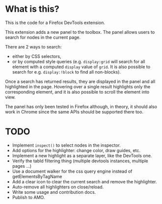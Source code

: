 # What is this?

This is the code for a Firefox DevTools extension.

This extension adds a new panel to the toolbox. The panel allows users to search for nodes in the current page.

There are 2 ways to search:
* either by CSS selectors,
* or by computed style queries (e.g. `display:grid` will search for all element with a computed `display` value of `grid`. It is also possible to search for e.g. `display:!block` to find all non-blocks).

Once a search has returned results, they are displayed in the panel and all highlighted in the page. Hovering over a single result highlights only the corresponding element, and it is also possible to scroll the element into view.

The panel has only been tested in Firefox although, in theory, it should also work in Chrome since the same APIs should be supported there too.

# TODO

* Implement `inspect()` to select nodes in the inspector.
* Add options for the highlighter: change color, draw guides, etc.
* Implement a new highlight as a separate layer, like the DevTools one.
* Verify the tabId filtering thing (multiple devtools instances, multiple pages ...)
* Use a document walker for the css query engine instead of getElementsByTagName
* Add a clear icon to clear the current search and remove the highlighter.
* Auto-remove all highlighters on close/reload.
* Write some usage and contribution docs.
* Publish to AMO.
